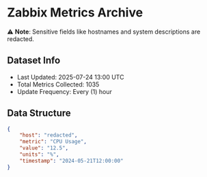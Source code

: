 # Zabbix Metrics Archive

⚠️ **Note**: Sensitive fields like hostnames and system descriptions are redacted.

## Dataset Info
- Last Updated: 2025-07-24 13:00 UTC
- Total Metrics Collected: 1035
- Update Frequency: Every (1) hour

## Data Structure
```json
{
    "host": "redacted",
    "metric": "CPU Usage",
    "value": "12.5",
    "units": "%",
    "timestamp": "2024-05-21T12:00:00"
}
```
